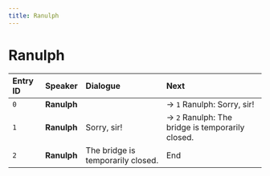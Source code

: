 ```yaml
---
title: Ranulph
---
```


# Ranulph


| Entry ID | Speaker | Dialogue | Next |
| :------- | :------ | :------- | :------------ |
| `0` | **Ranulph** |  | → `1` Ranulph: Sorry, sir\! |
| `1` | **Ranulph** | Sorry, sir\! | → `2` Ranulph: The bridge is temporarily closed\. |
| `2` | **Ranulph** | The bridge is temporarily closed\. | End |
